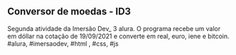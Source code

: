 ## Conversor de moedas  - ID3

Segunda atividade da Imersão Dev_ 3 alura. 
O programa recebe um valor em dóllar na cotação de 19/09/2021 e converte em real, euro, iene e bitcoin.
\#alura, #imersaodev, #html , #css, #js